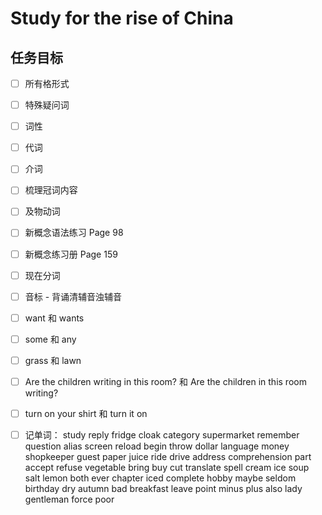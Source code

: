 # Study for the rise of China

## 任务目标

- [ ] 所有格形式

- [ ] 特殊疑问词

- [ ] 词性

- [ ] 代词

- [ ] 介词

- [ ] 梳理冠词内容

- [ ] 及物动词

- [ ] 新概念语法练习 Page 98

- [ ] 新概念练习册 Page 159

- [ ] 现在分词

- [ ] 音标 - 背诵清辅音浊辅音

- [ ] want 和 wants

- [ ] some 和 any

- [ ] grass 和 lawn

- [ ] Are the children writing in this room? 和 Are the children in this room writing?

- [ ] turn on your shirt 和 turn it on

- [ ] 记单词： study reply fridge cloak category supermarket remember question alias screen reload begin throw dollar language money shopkeeper guest paper juice ride drive address comprehension part accept refuse vegetable bring buy cut translate spell cream ice soup salt lemon both ever chapter iced complete hobby maybe seldom birthday dry autumn bad breakfast leave point minus plus also lady gentleman force poor
